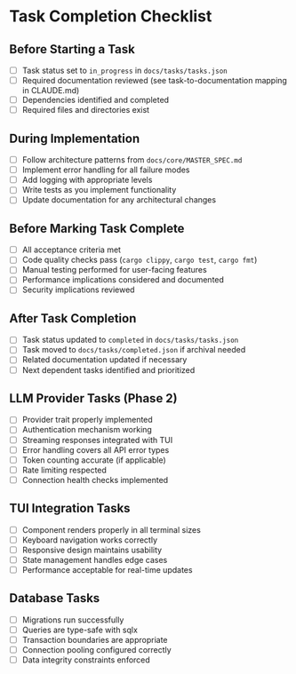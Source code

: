 # Task Completion Checklist

## Before Starting a Task
- [ ] Task status set to `in_progress` in `docs/tasks/tasks.json`
- [ ] Required documentation reviewed (see task-to-documentation mapping in CLAUDE.md)
- [ ] Dependencies identified and completed
- [ ] Required files and directories exist

## During Implementation
- [ ] Follow architecture patterns from `docs/core/MASTER_SPEC.md`
- [ ] Implement error handling for all failure modes
- [ ] Add logging with appropriate levels
- [ ] Write tests as you implement functionality
- [ ] Update documentation for any architectural changes

## Before Marking Task Complete
- [ ] All acceptance criteria met
- [ ] Code quality checks pass (`cargo clippy`, `cargo test`, `cargo fmt`)
- [ ] Manual testing performed for user-facing features
- [ ] Performance implications considered and documented
- [ ] Security implications reviewed

## After Task Completion
- [ ] Task status updated to `completed` in `docs/tasks/tasks.json`
- [ ] Task moved to `docs/tasks/completed.json` if archival needed
- [ ] Related documentation updated if necessary
- [ ] Next dependent tasks identified and prioritized

## LLM Provider Tasks (Phase 2)
- [ ] Provider trait properly implemented
- [ ] Authentication mechanism working
- [ ] Streaming responses integrated with TUI
- [ ] Error handling covers all API error types
- [ ] Token counting accurate (if applicable)
- [ ] Rate limiting respected
- [ ] Connection health checks implemented

## TUI Integration Tasks
- [ ] Component renders properly in all terminal sizes
- [ ] Keyboard navigation works correctly
- [ ] Responsive design maintains usability
- [ ] State management handles edge cases
- [ ] Performance acceptable for real-time updates

## Database Tasks
- [ ] Migrations run successfully
- [ ] Queries are type-safe with sqlx
- [ ] Transaction boundaries are appropriate
- [ ] Connection pooling configured correctly
- [ ] Data integrity constraints enforced
